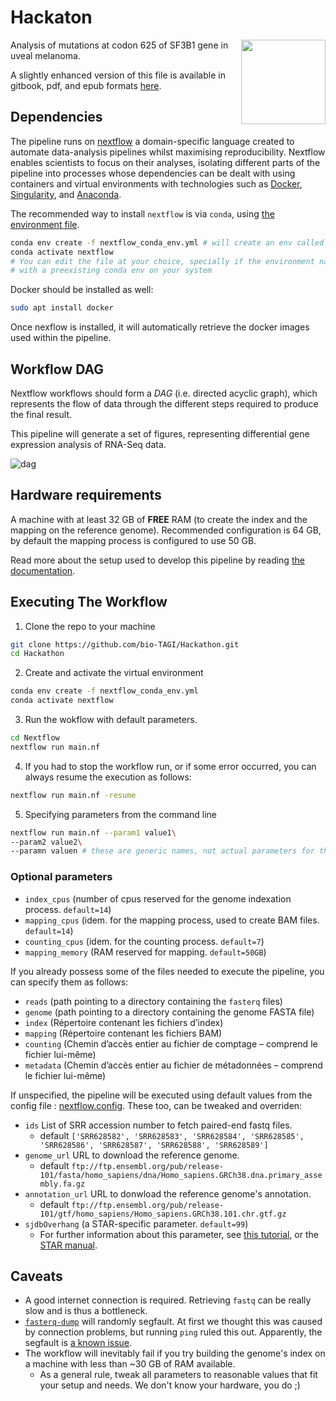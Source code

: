 # Hackaton
<a href='https://github.com/bio-TAGI/'><img src='https://github.com/bio-TAGI/Hackathon/blob/gh-pages/docs/biotagi.png' align="right" height="135" /></a>

Analysis of mutations at codon 625 of SF3B1 gene in uveal melanoma. 

A slightly enhanced version of this file is available in gitbook, pdf, and epub formats [here](https://bio-tagi.github.io/Hackathon/).

## Dependencies

The pipeline runs on [nextflow](https://www.nextflow.io/) a domain-specific language created to automate data-analysis pipelines whilst maximising reproducibility.
Nextflow enables scientists to focus on their analyses, isolating different parts of the pipeline into processes whose dependencies can be dealt with using containers and virtual environments with technologies such as [Docker](https://www.docker.com/), [Singularity](https://singularity.hpcng.org/), and [Anaconda](https://www.anaconda.com/products/individual).

The recommended way to install `nextflow` is via `conda`, using [the environment file](https://github.com/bio-TAGI/Hackathon/blob/main/nextflow_conda_env.yml).
```bash
conda env create -f nextflow_conda_env.yml # will create an env called "nextflow"
conda activate nextflow
# You can edit the file at your choice, specially if the environment name conflicts
# with a preexisting conda env on your system
```

Docker should be installed as well:
```bash
sudo apt install docker
```

Once nexflow is installed, it will automatically retrieve the docker images used within the pipeline.

## Workflow DAG

Nextflow workflows should form a _DAG_ (i.e. directed acyclic graph), which represents the flow of data through the different steps 
required to produce the final result. 

This pipeline will generate a set of figures, representing differential gene expression analysis of RNA-Seq data.

![dag](https://user-images.githubusercontent.com/28574085/143959065-28154038-71db-487c-a816-6777934db3d3.png)

## Hardware requirements

A machine with at least 32 GB of **FREE** RAM (to create the index and the mapping on the reference genome).
Recommended configuration is 64 GB, by default the mapping process is configured to use 50 GB.

Read more about the setup used to develop this pipeline by reading [the documentation](https://bio-tagi.github.io/Hackathon/).

## Executing The Workflow

1. Clone the repo to your machine
```bash
git clone https://github.com/bio-TAGI/Hackathon.git
cd Hackathon
```
2. Create and activate the virtual environment
```bash
conda env create -f nextflow_conda_env.yml
conda activate nextflow
```
3. Run the wokflow with default parameters.
```bash
cd Nextflow
nextflow run main.nf
```
4. If you had to stop the workflow run, or if some error occurred, you can always resume the execution as follows:
```bash
nextflow run main.nf -resume
```
5. Specifying parameters from the command line
```bash
nextflow run main.nf --param1 value1\
--param2 value2\
--paramn valuen # these are generic names, not actual parameters for the pipeline
```

### Optional parameters

* `index_cpus` (number of cpus reserved for the genome indexation process.   `default=14`)
* `mapping_cpus` (idem. for the mapping process, used to create BAM files. `default=14`)
* `counting_cpus` (idem. for the counting process. `default=7`)
* `mapping_memory` (RAM reserved for mapping. `default=50GB`)


If you already possess some of the files needed to execute the pipeline, you can specify them as follows:

* `reads` (path pointing to a directory containing the `fasterq` files)
* `genome` (path pointing to a directory containing the genome FASTA file)
* `index` (Répertoire contenant les fichiers d’index)
* `mapping` (Répertoire contenant les fichiers BAM)
* `counting` (Chemin d’accès entier au fichier de comptage – comprend le fichier lui-même)
* `metadata` (Chemin d’accès entier au fichier de métadonnées – comprend le fichier lui-même)

If unspecified, the pipeline will be executed using default values from the config file : [nextflow.config](https://github.com/bio-TAGI/Hackathon/blob/main/Nextflow/nextflow.config). These too, can be tweaked and overriden:

* `ids` List of SRR accession number to fetch paired-end fastq files. 
  * default `['SRR628582', 'SRR628583', 'SRR628584', 'SRR628585', 'SRR628586', 'SRR628587', 'SRR628588', 'SRR628589']`
* `genome_url` URL to download the reference genome. 
  *  default `ftp://ftp.ensembl.org/pub/release-101/fasta/homo_sapiens/dna/Homo_sapiens.GRCh38.dna.primary_assembly.fa.gz`
* `annotation_url` URL to donwload the reference genome's annotation. 
  * default `ftp://ftp.ensembl.org/pub/release-101/gtf/homo_sapiens/Homo_sapiens.GRCh38.101.chr.gtf.gz`
* `sjdbOverhang` (a STAR-specific parameter. `default=99`)
  * For further information about this parameter, see [this tutorial](https://sydney-informatics-hub.github.io/training-RNAseq/02-BuildAGenomeIndex/index.html), 
  or the [STAR manual](https://physiology.med.cornell.edu/faculty/skrabanek/lab/angsd/lecture_notes/STARmanual.pdf).

## Caveats

* A good internet connection is required. Retrieving `fastq` can be really slow and is thus a bottleneck.
* [`fasterq-dump`](https://github.com/ncbi/sra-tools/wiki) will randomly segfault. 
At first we thought this was caused by connection problems, but running `ping` ruled this out. Apparently, the segfault is [a known issue](https://github.com/ncbi/sra-tools/issues/518).
* The workflow will inevitably fail if you try building the genome's index on a machine with less than ~30 GB of RAM available.
  * As a general rule, tweak all parameters to reasonable values that fit your setup and needs. We don't know your hardware, you do ;)
